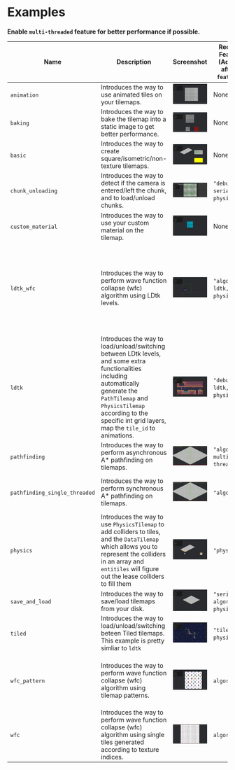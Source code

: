 # Examples

**Enable `multi-threaded` feature for better performance if possible.**

| Name                          | Description                                                                                                                                                                                                                                         | Screenshot                            | Required Features (Add this after `--features=`) | Notice                                                                                                                                                                                                                                       |
| ----------------------------- | --------------------------------------------------------------------------------------------------------------------------------------------------------------------------------------------------------------------------------------------------- | ------------------------------------- | ------------------------------------------------ | -------------------------------------------------------------------------------------------------------------------------------------------------------------------------------------------------------------------------------------------- |
| `animation`                   | Introduces the way to use animated tiles on your tilemaps.                                                                                                                                                                                          | ![](../docs/imgs/animation.gif)       | None                                             | None                                                                                                                                                                                                                                         |
| `baking`                      | Introduces the way to bake the tilemap into a static image to get better performance.                                                                                                                                                               | ![](../docs/imgs/baking.png)          | None                                             | None                                                                                                                                                                                                                                         |
| `basic`                       | Introduces the way to create square/isometric/non-texture tilemaps.                                                                                                                                                                                 | ![](../docs/imgs/basic.png)           | None                                             | None                                                                                                                                                                                                                                         |
| `chunk_unloading`             | Introduces the way to detect if the camera is entered/left the chunk, and to load/unload chunks.                                                                                                                                                    | ![](../docs/imgs/chunk_unloading.gif) | `"debug, serializing, physics"`                  | You need to save the tilemap to your disk first. Please follow the instructions in the file.                                                                                                                                                 |
| `custom_material`             | Introduces the way to use your custom material on the tilemap.                                                                                                                                                                                      | ![](../docs/imgs/custom_material.gif) | None                                             | None                                                                                                                                                                                                                                         |
| `ldtk_wfc`                    | Introduces the way to perform wave function collapse (wfc) algorithm using LDtk levels.                                                                                                                                                             | ![](../docs/imgs/ldtk_wfc.gif)        | `"algorithm, ldtk, physics"`                     | The screenshot shows the `LdtkWfcMode::MultiMap` mode which requires you to move the little player around using arrow keys. But the actual example is using `LdtkWfcMode::SingleMap` as default so you will see the entire tilemap directly. |
| `ldtk`                        | Introduces the way to load/unload/switching between LDtk levels, and some extra functionalities including automatically generate the `PathTilemap` and `PhysicsTilemap` according to the specific int grid layers, map the `tile_id` to animations. | ![](../docs/imgs/ldtk.png)            | `"debug, ldtk, physics"`                         | You need to rename the LDtk map filename first. Please follow the instructions in the file. You will see nothing until press the number keys. See `load` function for more info.                                                             |
| `pathfinding`                 | Introduces the way to perform asynchronous A* pathfinding on tilemaps.                                                                                                                                                                              | ![](../docs/imgs/pathfinding.png)     | `"algorithm multi-threaded"`                     | None                                                                                                                                                                                                                                         |
| `pathfinding_single_threaded` | Introduces the way to perform synchronous A* pathfinding on tilemaps.                                                                                                                                                                               | ![](../docs/imgs/pathfinding.png)     | `"algorithm"`                                    | Almost the same with `pathfinding`, but run this if targeting wasm, or with bevy `multi-threaded` disabled.                                                                                                                                  |
| `physics`                     | Introduces the way to use `PhysicsTilemap` to add colliders to tiles, and the `DataTilemap` which allows you to represent the colliders in an array and `entitiles` will figure out the lease colliders to fill them                                | ![](../docs/imgs/physics.png)         | `"physics"`                                      | None                                                                                                                                                                                                                                         |
| `save_and_load`               | Introduces the way to save/load tilemaps from your disk.                                                                                                                                                                                            | ![](../docs/imgs/save_and_load.gif)   | `"seriaizing, algorithm, physics"`               | Press space to save and right-alt to load.                                                                                                                                                                                                   |
| `tiled`                       | Introduces the way to load/unload/switching beteen Tiled tilemaps. This example is pretty simliar to `ldtk`                                                                                                                                         | ![](../docs/imgs/tiled.gif)           | `"tiled, physics"`                               | Press number keys to switch between tilemaps.                                                                                                                                                                                                |
| `wfc_pattern`                 | Introduces the way to perform wave function collapse (wfc) algorithm using tilemap patterns.                                                                                                                                                        | ![](../docs/imgs/wfc_pattern.png)     | `algorithm`                                      | Youe need to save the patterns to your disk first. Please follow the instructions in the file. Disable `multi-threaded` feature if targeting wasm.                                                                                           |
| `wfc`                         | Introduces the way to perform wave function collapse (wfc) algorithm using single tiles generated according to texture indices.                                                                                                                     | ![](../docs/imgs/wfc.png)             | `algorithm`                                      | Disable `multi-threaded` feature if targeting wasm.                                                                                                                                                                                          |
